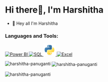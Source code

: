 <h1 align="left">Hi there👋, I'm Harshitha</h1>

- 🌱 Hey all I'm Harshitha 
     
<p align="left">
</p>

<h3 align="left">Languages and Tools:</h3>
<p align="left">
  <a href="https://powerbi.microsoft.com/" target="_blank" rel="noreferrer">
    <img src="https://download.logo.wine/logo/Power_BI/Power_BI-Logo.wine.png" alt="Power BI" width="40" height="40"/>
  </a>
  <a href="https://www.microsoft.com/en-us/sql-server" target="_blank" rel="noreferrer">
    <img src="https://www.svgrepo.com/show/303229/microsoft-sql-server-logo.svg" alt="SQL" width="40" height="40"/>
  </a>
  <a href="https://www.python.org" target="_blank" rel="noreferrer">
    <img src="https://raw.githubusercontent.com/devicons/devicon/master/icons/python/python-original.svg" alt="Python" width="40" height="40"/>
  </a>
  <a href="https://www.microsoft.com/en-us/microsoft-365/excel" target="_blank" rel="noreferrer">
    <img src="https://seeklogo.com/images/M/microsoft-excel-logo-F8298F4087-seeklogo.com.png" alt="Excel" width="40" height="40"/>
  </a>
</p>


<p><img align="left" src="https://github-readme-stats.vercel.app/api/top-langs?username=harshitha-panuganti&show_icons=true&locale=en&layout=compact" alt="harshitha-panuganti" /></p>

<p>&nbsp;<img align="center" src="https://github-readme-stats.vercel.app/api?username=harshitha-panuganti&show_icons=true&locale=en" alt="harshitha-panuganti" /></p>

<p><img align="center" src="https://github-readme-streak-stats.herokuapp.com/?user=harshitha-panuganti&" alt="harshitha-panuganti" /></p>
